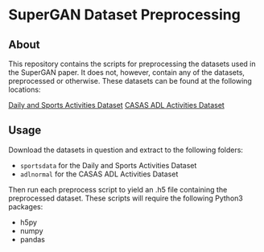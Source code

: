 # SuperGAN Dataset Preprocessing

## About
This repository contains the scripts for preprocessing the datasets used in the SuperGAN paper. It does not, however, contain any of the datasets, preprocessed or otherwise. These datasets can be found at the following locations:

[Daily and Sports Activities Dataset](https://archive.ics.uci.edu/ml/datasets/daily+and+sports+activities)
[CASAS ADL Activities Dataset](http://casas.wsu.edu/datasets/adlnormal.zip)

## Usage
Download the datasets in question and extract to the following folders:
* `sportsdata` for the Daily and Sports Activities Dataset
* `adlnormal` for the CASAS ADL Activities Dataset

Then run each preprocess script to yield an .h5 file containing the preprocessed dataset. These scripts will require the following Python3 packages:
* h5py
* numpy
* pandas
